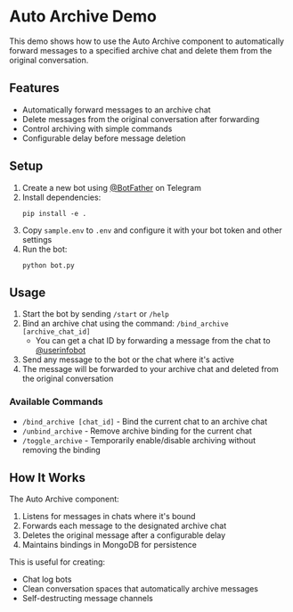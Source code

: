 # Auto Archive Demo

This demo shows how to use the Auto Archive component to automatically forward messages to a specified archive chat and delete them from the original conversation.

## Features

- Automatically forward messages to an archive chat
- Delete messages from the original conversation after forwarding
- Control archiving with simple commands
- Configurable delay before message deletion

## Setup

1. Create a new bot using [@BotFather](https://t.me/BotFather) on Telegram
2. Install dependencies:
   ```
   pip install -e .
   ```
3. Copy `sample.env` to `.env` and configure it with your bot token and other settings
4. Run the bot:
   ```
   python bot.py
   ```

## Usage

1. Start the bot by sending `/start` or `/help`
2. Bind an archive chat using the command: `/bind_archive [archive_chat_id]`
   - You can get a chat ID by forwarding a message from the chat to [@userinfobot](https://t.me/userinfobot)
3. Send any message to the bot or the chat where it's active
4. The message will be forwarded to your archive chat and deleted from the original conversation

### Available Commands

- `/bind_archive [chat_id]` - Bind the current chat to an archive chat
- `/unbind_archive` - Remove archive binding for the current chat
- `/toggle_archive` - Temporarily enable/disable archiving without removing the binding

## How It Works

The Auto Archive component:
1. Listens for messages in chats where it's bound
2. Forwards each message to the designated archive chat
3. Deletes the original message after a configurable delay
4. Maintains bindings in MongoDB for persistence

This is useful for creating:
- Chat log bots
- Clean conversation spaces that automatically archive messages
- Self-destructing message channels